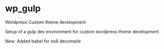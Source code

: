 # wp_gulp
Wordpress Custom theme development

Setup of a gulp dev environment for custom wordpress theme development

New: Added babel for es6 decompile
